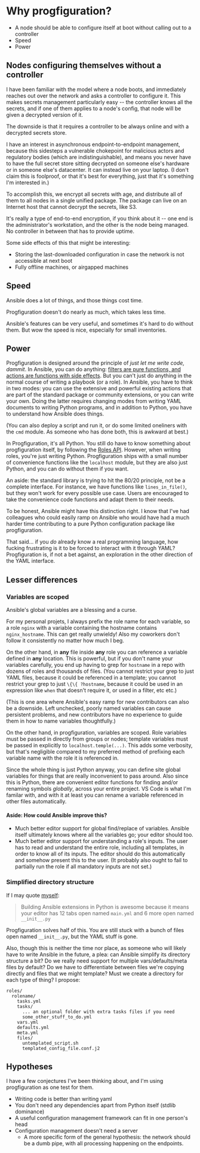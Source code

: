 # Why progfiguration?

* A node should be able to configure itself at boot without calling out to a controller
* Speed
* Power

## Nodes configuring themselves without a controller

I have been familiar with the model where a node boots,
and immediately reaches out over the network and asks a controller to configure it.
This makes secrets management particularly easy --
the controller knows all the secrets,
and if one of them applies to a node's config,
that node will be given a decrypted version of it.

The downside is that it requires a controller to be always online
and with a decrypted secrets store.

I have an interest in asynchronous endpoint-to-endpoint management,
because this sidesteps a vulnerable chokepoint for malicious actors and regulatory bodies
(which are indistinguishable),
and means you never have to have the full secret store sitting decrypted
on someone else's hardware or in someone else's datacenter.
It can instead live on your laptop.
(I don't claim this is foolproof, or that it's best for everything,
just that it's something I'm interested in.)

To accomplish this, we encrypt all secrets with age,
and distribute all of them to all nodes in a single unified package.
The package can live on an Internet host that cannot decrypt the secrets, like S3.

It's really a type of end-to-end encryption, if you think about it --
one end is the administrator's workstation, and the other is the node being managed.
No controller in between that has to provide uptime.

Some side effects of this that might be interesting:

* Storing the last-downloaded configuration in case the network is not accessible at next boot
* Fully offline machines, or airgapped machines

## Speed

Ansible does a lot of things, and those things cost time.

Progfiguration doesn't do nearly as much, which takes less time.

Ansible's features can be very useful, and sometimes it's hard to do without them.
But wow the speed is nice, especially for small inventories.

## Power

Progfiguration is designed around the principle of _just let me write code, dammit_.
In Ansible, you can do anything:
[filters are pure functions, and actions are functions with side effects](https://me.micahrl.com/blog/ansible-filter-pure-function/).
But you can't just do anything in the normal course of writing a playbook (or a role).
In Ansible, you have to think in two modes:
you can use the extensive and powerful existing actions
that are part of the standard package or community extensions,
or you can write your own.
Doing the latter requires changing modes from writing YAML documents to writing Python programs,
and in addition to Python, you have to understand how Ansible does things.

(You can also deploy a script and run it, or do some limited oneliners with the `cmd` module.
As someone who has done both, this is awkward at best.)

In Progfiguration, it's all Python.
You still do have to know something about progfiguration itself,
by following the [Roles API](./roles.md).
However, when writing roles, you're just writing Python.
Progfiguration ships with a small number of convenience functions like the `localhost` module,
but they are also just Python, and you can do without them if you want.

An aside: the standard library is trying to hit the 80/20 principle,
not be a complete interface.
For instance, we have functions like `lines_in_file()`,
but they won't work for every possible use case.
Users are encouraged to take the convenience code functions and adapt them to their needs.

To be honest, Ansible might have this distinction right.
I know that I've had colleagues who could easily ramp on Ansible
who would have had a much harder time contributing to a pure Python configuration package like progfiguration.

That said... if you _do_ already know a real programming language,
how fucking frustrating is it to be forced to interact with it through YAML?
Progfiguration is, if not a bet against,
an exploration in the other direction of the YAML interface.

## Lesser differences

### Variables are scoped

Ansible's global variables are a blessing and a curse.

For my personal projets, I always prefix the role name for each variable,
so a role `nginx` with a variable containing the hostname contains `nginx_hostname`.
This can get really unwieldy!
Also my coworkers don't follow it consistently no matter how much I beg.

On the other hand, in **any** file inside **any** role you can reference a variable defined in **any** location.
This is powerful, but if you don't name your variables carefully,
you end up having to grep for `hostname` in a repo with dozens of roles and thousands of files.
(You cannot restrict your grep to just YAML files,
because it could be referenced in a template;
you cannot restrict your grep to just `\{\{ ?hostname`,
because it could be used in an expression like `when` that doesn't require it, or used in a filter, etc etc.)

(This is one area where Ansible's easy ramp for new contributors can also be a downside.
Left unchecked, poorly named variables can cause persistent problems,
and new contributors have no experience to guide them in how to name variables thoughtfully.)

On the other hand, in progfiguration, variables are scoped.
Role variables must be passed in directly from groups or nodes;
template variables must be passed in explicitly to `localhost.temple(...)`.
This adds some verbosity, but that's negligible compared to my preferred method of
prefixing each variable name with the role it is referenced in.

Since the whole thing is just Python anyway,
you can define site global variables for things that are really inconvenient to pass around.
Also since this is Python,
there are convenient editor functions for finding and/or renaming symbols _globally_,
across your entire project.
VS Code is what I'm familar with,
and with it at least you can rename a variable referenced in other files automatically.

#### Aside: How could Ansible improve this?

* Much better editor support for global find/replace of variables.
  Ansible itself ultimately knows where all the variables go;
  your editor should too.
* Much better editor support for understanding a role's inputs.
  The user has to read and understand the entire role, including all templates,
  in order to know all of its inputs.
  The editor should do this automatically and somehow present this to the user.
  (It probably also ought to fail to partially run the role if all mandatory inputs are not set.)

### Simplified directory structure

If I may quote [myself](https://twitter.com/mrled/status/1537172285655764999):

> Building Ansible extensions in Python is awesome because it means your editor has 12 tabs open named `main.yml` and 6 more open named `__init__.py`

Progfiguration solves half of this.
You are still stuck with a bunch of files open named `__init__.py`,
but the YAML stuff is gone.

Also, though this is neither the time nor place,
as someone who will likely have to write Ansible in the future,
a plea: can Ansible simplify its directory structure a bit?
Do we really need support for multiple vars/defaults/meta files by default?
Do we have to differentiate between files we're copying directly and files that we might template?
Must we create a directory for each type of thing?
I propose:

```text
roles/
  rolename/
    tasks.yml
    tasks/
      ... an optional folder with extra tasks files if you need
      some_other_stuff_to_do.yml
    vars.yml
    defaults.yml
    meta.yml
    files/
      untemplated_script.sh
      templated_config_file.conf.j2
```

## Hypotheses

I have a few conjectures I've been thinking about,
and I'm using progfiguration as one test for them.

* Writing code is better than writing yaml
* You don't need any dependencies apart from Python itself (stdlib dominance)
* A useful configuration management framework can fit in one person's head
* Configuration management doesn't need a server
  * A more specific form of the general hypothesis:
    the network should be a dumb pipe, with all processing happening on the endpoints.
